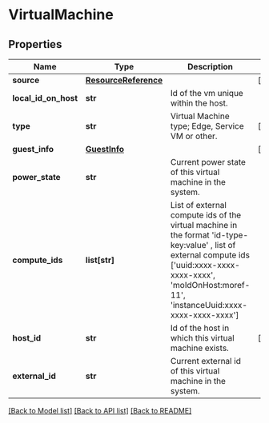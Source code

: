 # VirtualMachine

## Properties
Name | Type | Description | Notes
------------ | ------------- | ------------- | -------------
**source** | [**ResourceReference**](ResourceReference.md) |  | [optional] 
**local_id_on_host** | **str** | Id of the vm unique within the host. | 
**type** | **str** | Virtual Machine type; Edge, Service VM or other. | [optional] 
**guest_info** | [**GuestInfo**](GuestInfo.md) |  | [optional] 
**power_state** | **str** | Current power state of this virtual machine in the system. | 
**compute_ids** | **list[str]** | List of external compute ids of the virtual machine in the format &#x27;id-type-key:value&#x27; , list of external compute ids [&#x27;uuid:xxxx-xxxx-xxxx-xxxx&#x27;, &#x27;moIdOnHost:moref-11&#x27;, &#x27;instanceUuid:xxxx-xxxx-xxxx-xxxx&#x27;] | 
**host_id** | **str** | Id of the host in which this virtual machine exists. | [optional] 
**external_id** | **str** | Current external id of this virtual machine in the system. | 

[[Back to Model list]](../README.md#documentation-for-models) [[Back to API list]](../README.md#documentation-for-api-endpoints) [[Back to README]](../README.md)

